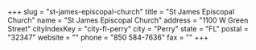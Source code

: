 +++
slug = "st-james-episcopal-church"
title = "St James Episcopal Church"
name = "St James Episcopal Church"
address = "1100 W Green Street"
cityIndexKey = "city-fl-perry"
city = "Perry"
state = "FL"
postal = "32347"
website = ""
phone = "850 584-7636"
fax = ""
+++
